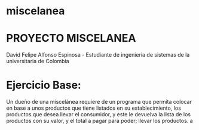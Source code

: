 # miscelanea
# PROYECTO MISCELANEA 
 David Felipe Alfonso Espinosa - Estudiante de ingenieria de sistemas de la universitaria de Colombia

# Ejercicio Base:
Un dueño de una miscelánea requiere de un programa que permita colocar en base a unos productos que tiene listados en su establecimiento, los productos que desea llevar el consumidor, y este le devuelva la lista de los productos con su valor, y el total a pagar para poder; llevar los productos. a
